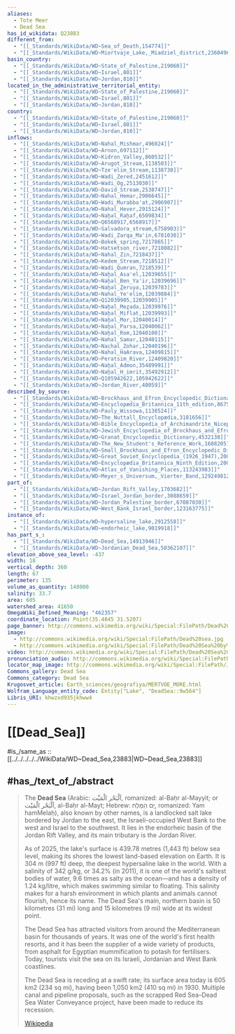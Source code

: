 ```yaml
---
aliases:
  - Tote Meer
  - Dead Sea
has_id_wikidata: Q23883
different_from:
  - "[[_Standards/WikiData/WD~Sea_of_Death,154774]]"
  - "[[_Standards/WikiData/WD~Miortvaje_Lake,_Miadziel_district,2360496]]"
basin_country:
  - "[[_Standards/WikiData/WD~State_of_Palestine,219060]]"
  - "[[_Standards/WikiData/WD~Israel,801]]"
  - "[[_Standards/WikiData/WD~Jordan,810]]"
located_in_the_administrative_territorial_entity:
  - "[[_Standards/WikiData/WD~State_of_Palestine,219060]]"
  - "[[_Standards/WikiData/WD~Israel,801]]"
  - "[[_Standards/WikiData/WD~Jordan,810]]"
country:
  - "[[_Standards/WikiData/WD~State_of_Palestine,219060]]"
  - "[[_Standards/WikiData/WD~Israel,801]]"
  - "[[_Standards/WikiData/WD~Jordan,810]]"
inflows:
  - "[[_Standards/WikiData/WD~Nahal_Mishmar,496024]]"
  - "[[_Standards/WikiData/WD~Arnon,697112]]"
  - "[[_Standards/WikiData/WD~Kidron_Valley,860532]]"
  - "[[_Standards/WikiData/WD~Arugot_Stream,1138503]]"
  - "[[_Standards/WikiData/WD~Tze'elim_Stream,1138730]]"
  - "[[_Standards/WikiData/WD~Wadi_Zered,2451612]]"
  - "[[_Standards/WikiData/WD~Wadi_Og,2513030]]"
  - "[[_Standards/WikiData/WD~David_Stream,2538747]]"
  - "[[_Standards/WikiData/WD~Nahal_Hemar,2906645]]"
  - "[[_Standards/WikiData/WD~Wadi_Murabba'at,2906907]]"
  - "[[_Standards/WikiData/WD~Nahal_Hever,2915124]]"
  - "[[_Standards/WikiData/WD~Naẖal_Raẖaf,6509834]]"
  - "[[_Standards/WikiData/WD~Q6568917,6568917]]"
  - "[[_Standards/WikiData/WD~Salvadora_stream,6758903]]"
  - "[[_Standards/WikiData/WD~Wadi_Zarqa_Ma'in,6781030]]"
  - "[[_Standards/WikiData/WD~Bokek_spring,7217865]]"
  - "[[_Standards/WikiData/WD~Hatsetson_river,7218082]]"
  - "[[_Standards/WikiData/WD~Nahal_Zin,7218437]]"
  - "[[_Standards/WikiData/WD~Kedem_Stream,7218512]]"
  - "[[_Standards/WikiData/WD~Wadi_Qumran,7218539]]"
  - "[[_Standards/WikiData/WD~Naẖal_Asa'el,12039655]]"
  - "[[_Standards/WikiData/WD~Naẖal_Ben_Ya'ir,12039696]]"
  - "[[_Standards/WikiData/WD~Naẖal_Ẕeruya,12039783]]"
  - "[[_Standards/WikiData/WD~Nahal_Ye'elim,12039884]]"
  - "[[_Standards/WikiData/WD~Q12039905,12039905]]"
  - "[[_Standards/WikiData/WD~Naẖal_Meẕada,12039976]]"
  - "[[_Standards/WikiData/WD~Naẖal_Miflat,12039993]]"
  - "[[_Standards/WikiData/WD~Naẖal_Mor,12040014]]"
  - "[[_Standards/WikiData/WD~Naẖal_Parsa,12040062]]"
  - "[[_Standards/WikiData/WD~Naẖal_Rom,12040100]]"
  - "[[_Standards/WikiData/WD~Nahal_Samar,12040115]]"
  - "[[_Standards/WikiData/WD~Nachal_Zohar,12040196]]"
  - "[[_Standards/WikiData/WD~Nahal_HaArava,12409815]]"
  - "[[_Standards/WikiData/WD~Peratsim_River,12409820]]"
  - "[[_Standards/WikiData/WD~Naẖal_Admon,35489991]]"
  - "[[_Standards/WikiData/WD~Naẖal_H_imrit,35492912]]"
  - "[[_Standards/WikiData/WD~Q105942622,105942622]]"
  - "[[_Standards/WikiData/WD~Jordan_River,40059]]"
described_by_source:
  - "[[_Standards/WikiData/WD~Brockhaus_and_Efron_Encyclopedic_Dictionary,602358]]"
  - "[[_Standards/WikiData/WD~Encyclopædia_Britannica_11th_edition,867541]]"
  - "[[_Standards/WikiData/WD~Pauly_Wissowa,1138524]]"
  - "[[_Standards/WikiData/WD~The_Nuttall_Encyclopædia,3181656]]"
  - "[[_Standards/WikiData/WD~Bible_Encyclopedia_of_Archimandrite_Nicephorus,4086271]]"
  - "[[_Standards/WikiData/WD~Jewish_Encyclopedia_of_Brockhaus_and_Efron,4173137]]"
  - "[[_Standards/WikiData/WD~Granat_Encyclopedic_Dictionary,4532138]]"
  - "[[_Standards/WikiData/WD~The_New_Student's_Reference_Work,16082057]]"
  - "[[_Standards/WikiData/WD~Small_Brockhaus_and_Efron_Encyclopedic_Dictionary,19180675]]"
  - "[[_Standards/WikiData/WD~Great_Soviet_Encyclopedia_(1926_1947),20078554]]"
  - "[[_Standards/WikiData/WD~Encyclopædia_Britannica_Ninth_Edition,20096917]]"
  - "[[_Standards/WikiData/WD~Atlas_of_Vanishing_Places,113243983]]"
  - "[[_Standards/WikiData/WD~Meyer_s_Universum,_Vierter_Band,129249812]]"
part_of:
  - "[[_Standards/WikiData/WD~Jordan_Rift_Valley,1703682]]"
  - "[[_Standards/WikiData/WD~Israel_Jordan_border,3088659]]"
  - "[[_Standards/WikiData/WD~Jordan_Palestine_border,67087030]]"
  - "[[_Standards/WikiData/WD~West_Bank_Israel_border,123163775]]"
instance_of:
  - "[[_Standards/WikiData/WD~hypersaline_lake,2912558]]"
  - "[[_Standards/WikiData/WD~endorheic_lake,9019918]]"
has_part_s_:
  - "[[_Standards/WikiData/WD~Dead_Sea,14913946]]"
  - "[[_Standards/WikiData/WD~Jordanian_Dead_Sea,50362107]]"
elevation_above_sea_level: -437
width: 18
vertical_depth: 360
length: 67
perimeter: 135
volume_as_quantity: 148000
salinity: 33.7
area: 605
watershed_area: 41650
OmegaWiki_Defined_Meaning: "462357"
coordinate_location: Point(35.4845 31.5207)
page_banner: http://commons.wikimedia.org/wiki/Special:FilePath/Dead%20Sea%20Banner.jpg
image:
  - http://commons.wikimedia.org/wiki/Special:FilePath/Dead%20sea.jpg
  - http://commons.wikimedia.org/wiki/Special:FilePath/Dead%20Sea%20by%20David%20Shankbone.jpg
video: http://commons.wikimedia.org/wiki/Special:FilePath/Dead%20Sea%2C%20Israel%20and%20Jordan.webm
pronunciation_audio: http://commons.wikimedia.org/wiki/Special:FilePath/He-Dead%20Sea.ogg
locator_map_image: http://commons.wikimedia.org/wiki/Special:FilePath/JordanRiver-ar.png
Commons_gallery: Dead Sea
Commons_category: Dead Sea
Krugosvet_article: Earth_sciences/geografiya/MERTVOE_MORE.html
Wolfram_Language_entity_code: Entity["Lake", "DeadSea::9w564"]
Libris_URI: khwzxd935jkhww4
---
```


# [[Dead_Sea]] 

#is_/same_as :: [[../../../../../WikiData/WD~Dead_Sea,23883|WD~Dead_Sea,23883]] 

## #has_/text_of_/abstract 

> The **Dead Sea** (Arabic: اَلْبَحْر الْمَيِّت, romanized: al-Baḥr al-Mayyit; or اَلْبَحْر الْمَيْت, al-Baḥr al-Mayt; Hebrew: יַם הַמֶּלַח, romanized: Yam hamMelaḥ), also known by other names, is a landlocked salt lake bordered by Jordan to the east, the Israeli-occupied West Bank to the west and Israel to the southwest. It lies in the endorheic basin of the Jordan Rift Valley, and its main tributary is the Jordan River.
>
> As of 2025, the lake's surface is 439.78 metres (1,443 ft) below sea level, making its shores the lowest land-based elevation on Earth. It is 304 m (997 ft) deep, the deepest hypersaline lake in the world. With a salinity of 342 g/kg, or 34.2% (in 2011), it is one of the world's saltiest bodies of water, 9.6 times as salty as the ocean—and has a density of 1.24 kg/litre, which makes swimming similar to floating. This salinity makes for a harsh environment in which plants and animals cannot flourish, hence its name. The Dead Sea's main, northern basin is 50 kilometres (31 mi) long and 15 kilometres (9 mi) wide at its widest point.
>
> The Dead Sea has attracted visitors from around the Mediterranean basin for thousands of years. It was one of the world's first health resorts, and it has been the supplier of a wide variety of products, from asphalt for Egyptian mummification to potash for fertilisers. Today, tourists visit the sea on its Israeli, Jordanian and West Bank coastlines.
>
> The Dead Sea is receding at a swift rate; its surface area today is 605 km2 (234 sq mi), having been 1,050 km2 (410 sq mi) in 1930. Multiple canal and pipeline proposals, such as the scrapped Red Sea–Dead Sea Water Conveyance project, have been made to reduce its recession.
>
> [Wikipedia](https://en.wikipedia.org/wiki/Dead%20Sea)
